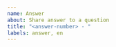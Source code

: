 ```yaml
---
name: Answer
about: Share answer to a question
title: "<answer-number> - "
labels: answer, en
---
```


<!-- 

Congratulations on solving this difficult problem

Before submitting an answer, please search for the same answer to the question. Although we do not encourage duplicate submissions, duplicate submissions are also an opportunity for you to deepen your impression. So, please don't be stingy with your answers, maybe your answers will help others solve problems

thanks

 -->